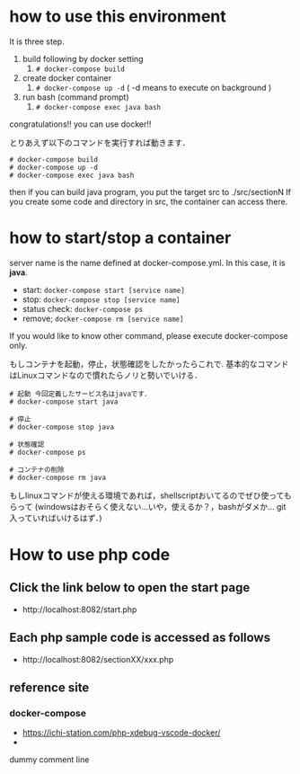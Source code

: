 # how to use this environment

It is three step.

1. build following by docker setting
	1. ```# docker-compose build```
2. create docker container
	1. ```# docker-compose up -d```
     ( -d means to execute on background )
3. run bash (command prompt)
	1. ```# docker-compose exec java bash```

congratulations!! you can use docker!!

とりあえず以下のコマンドを実行すれば動きます．
```
# docker-compose build
# docker-compose up -d
# docker-compose exec java bash
```


then if you can build java program, you put the target src to ./src/sectionN
If you create some code and directory in src, the container can access there.

# how to start/stop a container
server name is the name defined at docker-compose.yml.
In this case, it is **java**.

- start: ```docker-compose start [service name]```
- stop: ```docker-compose stop [service name]```
- status check: ```docker-compose ps```
- remove; ```docker-compose rm [service name]```

If you would like to know other command, please execute docker-compose only.

もしコンテナを起動，停止，状態確認をしたかったらこれで.
基本的なコマンドはLinuxコマンドなので慣れたらノリと勢いでいける．

```
# 起動 今回定義したサービス名はjavaです．
# docker-compose start java

# 停止
# docker-compose stop java

# 状態確認
# docker-compose ps

# コンテナの削除
# docker-compose rm java
```

もしlinuxコマンドが使える環境であれば，shellscriptおいてるのでぜひ使ってもらって
(windowsはおそらく使えない...いや，使えるか？，bashがダメか... git入っていればいけるはず．)



# How to use php code
## Click the link below to open the start page
- http://localhost:8082/start.php

## Each php sample code is accessed as follows
- http://localhost:8082/sectionXX/xxx.php

## reference site
### docker-compose
- https://ichi-station.com/php-xdebug-vscode-docker/
- 

dummy comment line
